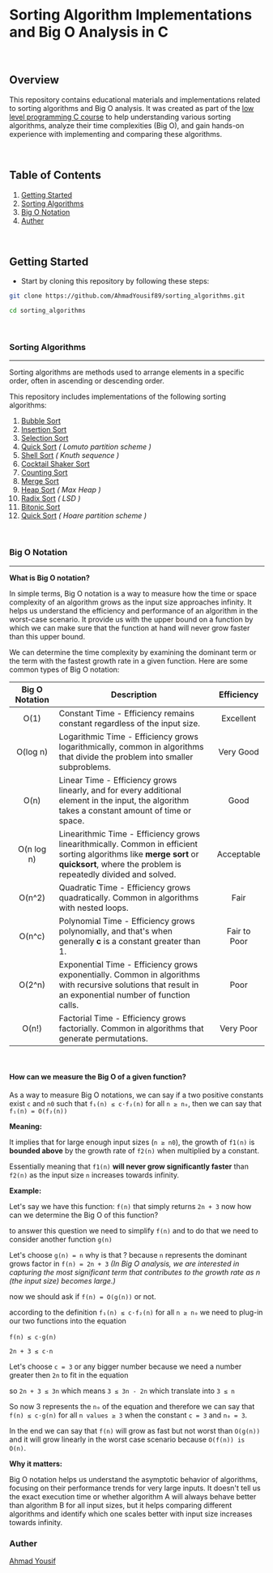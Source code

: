 # Sorting Algorithm Implementations and Big O Analysis in C 

<br>

## Overview

This repository contains educational materials and implementations related to sorting algorithms and Big O analysis. It was created as part of the [low level programming C course](https://github.com/AhmadYousif89/alx-low_level_programming.git) to help understanding various sorting algorithms, analyze their time complexities (Big O), and gain hands-on experience with implementing and comparing these algorithms.

<br>

## Table of Contents

1. [Getting Started](#getting-started)
2. [Sorting Algorithms](#sorting-algorithms)
3. [Big O Notation](#big-o-notation)
5. [Auther](#auther)

<br>


## Getting Started

- Start by cloning this repository by following these steps:

```sh
git clone https://github.com/AhmadYousif89/sorting_algorithms.git

cd sorting_algorithms
```
<br>

### Sorting Algorithms
<hr>

Sorting algorithms are methods used to arrange elements in a specific order, often in ascending or descending order.

This repository includes implementations of the following sorting algorithms:

1. [Bubble Sort](https://en.wikipedia.org/wiki/Bubble_sort)
2. [Insertion Sort](https://en.wikipedia.org/wiki/Insertion_sort)
3. [Selection Sort](https://en.wikipedia.org/wiki/Selection_sort)
4. [Quick Sort](https://en.wikipedia.org/wiki/Quick_sort) *( Lomuto partition scheme )*
5. [Shell Sort](https://en.wikipedia.org/wiki/Shell_sort) *( Knuth sequence )*
6. [Cocktail Shaker Sort](https://en.wikipedia.org/wiki/Cocktail_shaker_sort)
7. [Counting Sort](https://en.wikipedia.org/wiki/Counting_sort)
8. [Merge Sort](https://en.wikipedia.org/wiki/Merge_sort)
9. [Heap Sort](https://en.wikipedia.org/wiki/Heap_sort) *( Max Heap )*
10. [Radix Sort](https://en.wikipedia.org/wiki/Radix_sort) *( LSD )*
11. [Bitonic Sort](https://en.wikipedia.org/wiki/Bitonic_sort)
12. [Quick Sort](https://en.wikipedia.org/wiki/Quick_sort) *( Hoare partition scheme )*

<br>

### Big O Notation

<hr>

**What is Big O notation?**

In simple terms, Big O notation is a way to measure how the time or space complexity of an algorithm grows as the input size approaches infinity. It helps us understand the efficiency and performance of an algorithm in the worst-case scenario. It provide us with the upper bound on a function by which we can make sure that the function at hand will never grow faster than this upper bound.

We can determine the time complexity by examining the dominant term or the term with the fastest growth rate in a given function. Here are some common types of Big O notation:

| Big O Notation	| Description	| Efficiency	|
|:-----------------:|---------------|:------------:|
| O(1)			| Constant Time - Efficiency remains constant regardless of the input size.	| Excellent	|
| O(log n)		| Logarithmic Time - Efficiency grows logarithmically, common in algorithms that divide the problem into smaller subproblems. | Very Good	|
| O(n)			| Linear Time - Efficiency grows linearly, and for every additional element in the input, the algorithm takes a constant amount of time or space. | Good	|
| O(n log n)	| Linearithmic Time - Efficiency grows linearithmically. Common in efficient sorting algorithms like **merge sort** or **quicksort**, where the problem is repeatedly divided and solved. | Acceptable	|
| O(n^2)		| Quadratic Time - Efficiency grows quadratically. Common in algorithms with nested loops.	| Fair	|
| O(n^c)		| Polynomial Time - Efficiency grows polynomially, and that's when generally **c** is a constant greater than 1.	| Fair to Poor	|
| O(2^n)		| Exponential Time - Efficiency grows exponentially. Common in algorithms with recursive solutions that result in an exponential number of function calls.	| Poor	|
| O(n!)			| Factorial Time - Efficiency grows factorially. Common in algorithms that generate permutations.	| Very Poor	|
<br>

#### How can we measure the Big O of a given function?

As a way to measure Big O notations, we can say if a two positive constants exist `c` and `n0` such that `f₁(n) ≤ c⋅f₂(n)` for all `n ≥ n₀`, then we can say that `f₁(n) = O(f₂(n))`

**Meaning:**

It implies that for large enough input sizes (`n ≥ n0`), the growth of `f1(n)` is **bounded above** by the growth rate of `f2(n)` when multiplied by a constant.

Essentially meaning that `f1(n)` **will never grow significantly faster** than `f2(n)` as the input size `n` increases towards infinity.

**Example:**

Let's say we have this function: `f(n)` that simply returns `2n + 3` now how can we determine the Big O of this function?

to answer this question we need to simplify `f(n)` and to do that we need to consider another function `g(n)`

Let's choose `g(n) = n` why is that ? because `n` represents the dominant grows factor in `f(n) = 2n + 3` *(In Big O analysis, we are interested in capturing the most significant term that contributes to the growth rate as n (the input size) becomes large.)*

now we should ask if `f(n) = O(g(n))` or not.

according to the definition `f₁(n) ≤ c⋅f₂(n)` for all `n ≥ n₀` we need to plug-in our two functions into the equation

`f(n) ≤ c⋅g(n)`​

`2n + 3 ≤ c⋅n`

Let's choose `c = 3` or any bigger number because we need a number greater then `2n` to fit in the equation

so `2n + 3 ≤ 3n` which means `3 ≤ 3n - 2n` which translate into `3 ≤ n`

So now 3 represents the `n₀` of the equation and therefore we can say that `f(n) ≤ c⋅g(n)` for all `n values ≥ 3` when the constant `c = 3` and `n₀ = 3`.

In the end we can say that `f(n)` will grow as fast but not worst than `O(g(n))` and it will grow linearly in the worst case scenario because `O(f(n)) is O(n)`.

**Why it matters:**

Big O notation helps us understand the asymptotic behavior of algorithms, focusing on their performance trends for very large inputs. It doesn't tell us the exact execution time or whether algorithm A will always behave better than algorithm B for all input sizes, but it helps comparing different algorithms and identify which one scales better with input size increases towards infinity.

### Auther

[Ahmad Yousif](https://github.com/AhmadYousif89)
